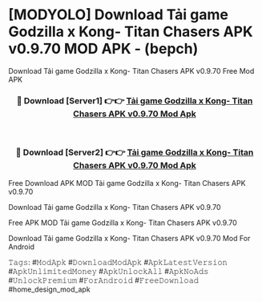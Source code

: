 # [MODYOLO] Download Tải game Godzilla x Kong- Titan Chasers APK v0.9.70 MOD APK - (bepch)
Download Tải game Godzilla x Kong- Titan Chasers APK v0.9.70 Free Mod APK

<div align="center">
<h3>🔴 Download [Server1] 👉👉 <a href="https://apk-comot.site?title=Tải_game_Godzilla_x_Kong-_Titan_Chasers_APK_v0.9.70">Tải game Godzilla x Kong- Titan Chasers APK v0.9.70 Mod Apk</a></h3><br>

<h3>🔴 Download [Server2] 👉👉 <a href="https://apk-comot.site?title=Tải_game_Godzilla_x_Kong-_Titan_Chasers_APK_v0.9.70">Tải game Godzilla x Kong- Titan Chasers APK v0.9.70 Mod Apk</a></h3>
</div>


Free Download APK MOD Tải game Godzilla x Kong- Titan Chasers APK v0.9.70

Download Tải game Godzilla x Kong- Titan Chasers APK v0.9.70 

Free APK MOD Tải game Godzilla x Kong- Titan Chasers APK v0.9.70 

Download Tải game Godzilla x Kong- Titan Chasers APK v0.9.70 Mod For Android

𝚃𝚊𝚐𝚜: #𝙼𝚘𝚍𝙰𝚙𝚔 #𝙳𝚘𝚠𝚗𝚕𝚘𝚊𝚍𝙼𝚘𝚍𝙰𝚙𝚔 #𝙰𝚙𝚔𝙻𝚊𝚝𝚎𝚜𝚝𝚅𝚎𝚛𝚜𝚒𝚘𝚗 #𝙰𝚙𝚔𝚄𝚗𝚕𝚒𝚖𝚒𝚝𝚎𝚍𝙼𝚘𝚗𝚎𝚢 #𝙰𝚙𝚔𝚄𝚗𝚕𝚘𝚌𝚔𝙰𝚕𝚕 #𝙰𝚙𝚔𝙽𝚘𝙰𝚍𝚜 #𝚄𝚗𝚕𝚘𝚌𝚔𝙿𝚛𝚎𝚖𝚒𝚞𝚖 #𝙵𝚘𝚛𝙰𝚗𝚍𝚛𝚘𝚒𝚍 #𝙵𝚛𝚎𝚎𝙳𝚘𝚠𝚗𝚕𝚘𝚊𝚍 #home_design_mod_apk